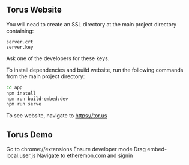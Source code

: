 ## Torus Website

You will nead to create an SSL directory at the main project directory containing:
```
server.crt
server.key
```
Ask one of the developers for these keys.

To install dependencies and build website, run the following commands from the main project directory:

```sh
cd app
npm install
npm run build-embed:dev
npm run serve
```

To see website, navigate to https://tor.us

## Torus Demo

Go to chrome://extensions
Ensure developer mode
Drag embed-local.user.js
Navigate to etheremon.com and signin

